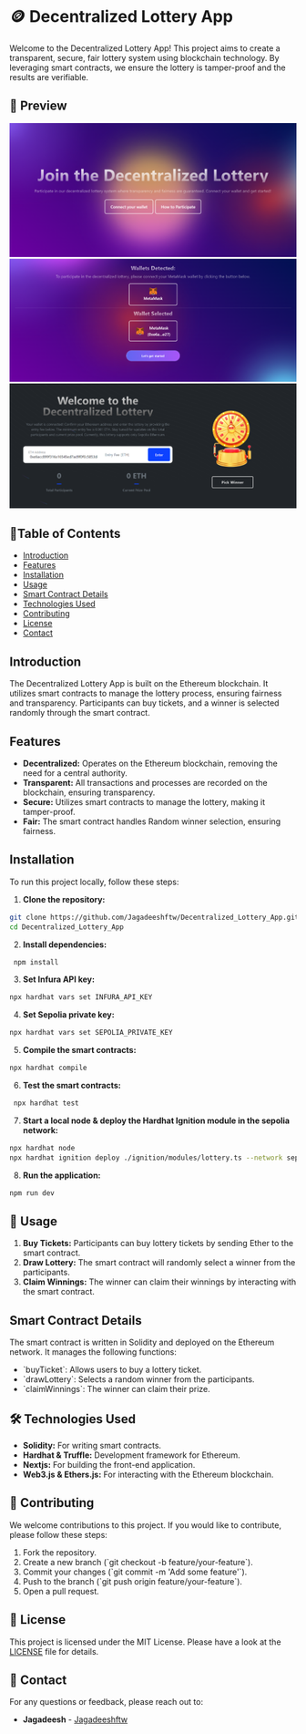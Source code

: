 # 🪙 Decentralized Lottery App

Welcome to the Decentralized Lottery App! This project aims to create a transparent, secure, fair lottery system using blockchain technology. By leveraging smart contracts, we ensure the lottery is tamper-proof and the results are verifiable.

## 📸 Preview

![Portfolio Preview](./public/preview-2.png)
![Portfolio Preview](./public/preview-3.png)
![Portfolio Preview](./public/preview-1.png)

## 📑Table of Contents

- [Introduction](#introduction)
- [Features](#features)
- [Installation](#installation)
- [Usage](#usage)
- [Smart Contract Details](#smart-contract-details)
- [Technologies Used](#technologies-used)
- [Contributing](#contributing)
- [License](#license)
- [Contact](#contact)

## Introduction

The Decentralized Lottery App is built on the Ethereum blockchain. It utilizes smart contracts to manage the lottery process, ensuring fairness and transparency. Participants can buy tickets, and a winner is selected randomly through the smart contract.

## Features

- **Decentralized:** Operates on the Ethereum blockchain, removing the need for a central authority.
- **Transparent:** All transactions and processes are recorded on the blockchain, ensuring transparency.
- **Secure:** Utilizes smart contracts to manage the lottery, making it tamper-proof.
- **Fair:** The smart contract handles Random winner selection, ensuring fairness.

## Installation

To run this project locally, follow these steps:

1. **Clone the repository:**

```sh
git clone https://github.com/Jagadeeshftw/Decentralized_Lottery_App.git
cd Decentralized_Lottery_App
```

2. **Install dependencies:**

```sh
 npm install
```

3. **Set Infura API key:**

```sh
npx hardhat vars set INFURA_API_KEY
```

4. **Set Sepolia private key:**

```sh
npx hardhat vars set SEPOLIA_PRIVATE_KEY
```

5. **Compile the smart contracts:**

```sh
npx hardhat compile
```

6. **Test the smart contracts:**

```sh
 npx hardhat test
```

7. **Start a local node & deploy the Hardhat Ignition module in the sepolia network:**

```sh
npx hardhat node
npx hardhat ignition deploy ./ignition/modules/lottery.ts --network sepolia
```

8. **Run the application:**

```sh
npm run dev
```

## 👤 Usage

1. **Buy Tickets:** Participants can buy lottery tickets by sending Ether to the smart contract.
2. **Draw Lottery:** The smart contract will randomly select a winner from the participants.
3. **Claim Winnings:** The winner can claim their winnings by interacting with the smart contract.

## Smart Contract Details

The smart contract is written in Solidity and deployed on the Ethereum network. It manages the following functions:

- \`buyTicket\`: Allows users to buy a lottery ticket.
- \`drawLottery\`: Selects a random winner from the participants.
- \`claimWinnings\`: The winner can claim their prize.

## 🛠️ Technologies Used

- **Solidity:** For writing smart contracts.
- **Hardhat & Truffle:** Development framework for Ethereum.
- **Nextjs:** For building the front-end application.
- **Web3.js & Ethers.js:** For interacting with the Ethereum blockchain.

## 🤝 Contributing

We welcome contributions to this project. If you would like to contribute, please follow these steps:

1. Fork the repository.
2. Create a new branch (\`git checkout -b feature/your-feature\`).
3. Commit your changes (\`git commit -m 'Add some feature'\`).
4. Push to the branch (\`git push origin feature/your-feature\`).
5. Open a pull request.

## 📝 License

This project is licensed under the MIT License. Please have a look at the [LICENSE](LICENSE) file for details.

## 📧 Contact

For any questions or feedback, please reach out to:

- **Jagadeesh** - [Jagadeeshftw](https://github.com/Jagadeeshftw)
